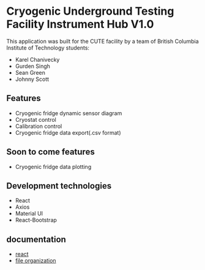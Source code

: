 # Cryogenic Underground Testing Facility Instrument Hub V1.0

This application was built for the CUTE facility by a team of British Columbia Institute of 
Technology students:

* Karel Chanivecky
* Gurden Singh
* Sean Green
* Johnny Scott


## Features

* Cryogenic fridge dynamic sensor diagram
* Cryostat control
* Calibration control
* Cryogenic fridge data export(.csv format)

## Soon to come features

* Cryogenic fridge data plotting

## Development technologies

* React
* Axios
* Material UI
* React-Bootstrap

## documentation

* [react](docs/react_readme.md)
* [file organization](docs/file_organization.md)
